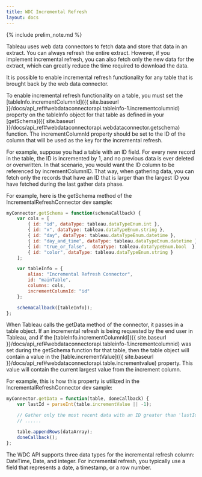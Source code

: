 ```yaml
---
title: WDC Incremental Refresh
layout: docs
---
```

{% include prelim_note.md %}

Tableau uses web data connectors to fetch data and store that data in an extract. You can always refresh the entire
extract. However, if you implement incremental refresh, you can also fetch only the new data for the extract, which can
greatly reduce the time required to download the data.

It is possible to enable incremental refresh functionality for any table that is brought back by the web data connector.

To enable incremental refresh functionality on a table, you must set the
[tableInfo.incrementColumnId]({{ site.baseurl }}/docs/api_ref#webdataconnectorapi.tableinfo-1.incrementcolumnid)
property on the tableInfo object for that table as defined in your
[getSchema]({{ site.baseurl }}/docs/api_ref#webdataconnectorapi.webdataconnector.getschema) function.
The incrementColumnId property should be set to the ID of the column that will be used as
the key for the incremental refresh.

For example, suppose you had a table with an ID field.  For every new record in the table, the ID is incremented by 1,
and no previous data is ever deleted or overwritten.  In that scenario, you would want the ID column to be referenced by
incrementColumnID.  That way, when gathering data, you can fetch only the records that have an ID that is larger than
the largest ID you have fetched during the last gather data phase.

For example, here is the getSchema method of the IncrementalRefreshConnector dev sample:

```js
myConnector.getSchema = function(schemaCallback) {
    var cols = [
        { id: "id", dataType: tableau.dataTypeEnum.int },
        { id: "x", dataType: tableau.dataTypeEnum.string },
        { id: "day", dataType: tableau.dataTypeEnum.datetime },
        { id: "day_and_time", dataType: tableau.dataTypeEnum.datetime },
        { id: "true_or_false",  dataType: tableau.dataTypeEnum.bool  },
        { id: "color", dataType: tableau.dataTypeEnum.string }
    ];

    var tableInfo = {
        alias: "Incremental Refresh Connector",
        id: "mainTable",
        columns: cols,
        incrementColumnId: "id"
    };

    schemaCallback([tableInfo]);
};
```

When Tableau calls the getData method of the connector, it passes in a table object.
If an incremental refresh is being requested by the end user in Tableau, and if the
[tableInfo.incrementColumnId]({{ site.baseurl }}/docs/api_ref#webdataconnectorapi.tableinfo-1.incrementcolumnid)
was set during the getSchema function for that table, then the table object will contain
a value in the [table.incrementValue]({{ site.baseurl }}/docs/api_ref#webdataconnectorapi.table.incrementvalue)
property.  This value will contain the current largest value from the increment column.

For example, this is how this property is utilized in the IncrementalRefreshConnector dev sample:


```js
myConnector.getData = function(table, doneCallback) {
    var lastId = parseInt(table.incrementValue || -1);

    // Gather only the most recent data with an ID greater than 'lastId'
    // ......

    table.appendRows(dataArray);
    doneCallback();
};
```

The WDC API supports three data types for the incremental refresh column: DateTime, Date, and integer. For incremental refresh, you typically use a field that represents a date, a timestamp, or a row number.
